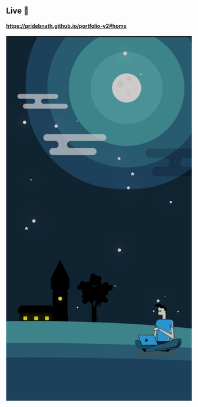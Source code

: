 ## Live 🔴
#### https://pridebnath.github.io/portfolio-v2#home

 <a href="https://pridebnath.github.io/portfolio-v2#home"><img src="assets/images/portfolio-v2-mobile-demo.jpg" />
</a>

